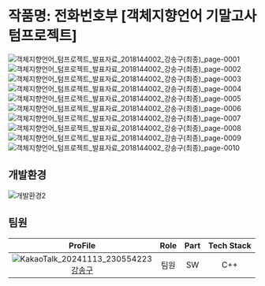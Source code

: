 # 작품명: 전화번호부 [객체지향언어 기말고사 텀프로젝트]

![객체지향언어_텀프로젝트_발표자료_2018144002_강송구(최종)_page-0001](https://github.com/user-attachments/assets/e9724c8f-01d7-4747-ac6f-c9c5afa7b961)
![객체지향언어_텀프로젝트_발표자료_2018144002_강송구(최종)_page-0002](https://github.com/user-attachments/assets/9e3bc7ad-b4d7-4277-b10d-a20e660fd30e)
![객체지향언어_텀프로젝트_발표자료_2018144002_강송구(최종)_page-0003](https://github.com/user-attachments/assets/43e8ed7b-b36d-40c3-9b01-9412d2477c19)
![객체지향언어_텀프로젝트_발표자료_2018144002_강송구(최종)_page-0004](https://github.com/user-attachments/assets/26d743e4-8a81-495d-995b-3719c9f8cef1)
![객체지향언어_텀프로젝트_발표자료_2018144002_강송구(최종)_page-0005](https://github.com/user-attachments/assets/4fa5f630-3341-4657-807a-f3ce7ac6f4f3)
![객체지향언어_텀프로젝트_발표자료_2018144002_강송구(최종)_page-0006](https://github.com/user-attachments/assets/c8cd10c0-c2eb-4dc6-8ee7-a30637a80c12)
![객체지향언어_텀프로젝트_발표자료_2018144002_강송구(최종)_page-0007](https://github.com/user-attachments/assets/795e0833-162c-4766-92df-81445563529b)
![객체지향언어_텀프로젝트_발표자료_2018144002_강송구(최종)_page-0008](https://github.com/user-attachments/assets/7c1bb083-135a-4122-81b7-df9e8ae4772e)
![객체지향언어_텀프로젝트_발표자료_2018144002_강송구(최종)_page-0009](https://github.com/user-attachments/assets/be5749d9-1b44-4208-8a51-2be3ddd2d520)
![객체지향언어_텀프로젝트_발표자료_2018144002_강송구(최종)_page-0010](https://github.com/user-attachments/assets/0382d09a-7e85-41db-ad15-c9018e876323)

## 개발환경
![개발환경2](https://github.com/user-attachments/assets/82b36e46-adb6-4877-8e97-b77f8f78531d)

## 팀원

| ProFile | Role | Part | Tech Stack |
|:--------:|:--------:|:--------:|:--------:|
| ![KakaoTalk_20241113_230554223](https://github.com/user-attachments/assets/986e1819-2d0d-4715-97ce-590ea6495421) <br> [강송구](https://github.com/Throwball99) |   팀원  |   SW | C++ |
